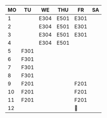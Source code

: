   |MO  |TU  |WE  |THU |FR|SA|
  |----|----|----|----|--|--|
 1|    |E304|E501|E301|  |  |
 2|    |E304|E501|E301|  |  |
 3|    |E304|E501|E301|  |  |
 4|    |E304|E501|    |  |  |
 5|F301|    |    |    |  |  |
 6|F301|    |    |    |  |  |
 7|F301|    |    |    |  |  |
 8|F301|    |    |    |  |  |
 9|F201|    |    |F201|  |  |
10|F201|    |    |F201|  |  |
11|F201|    |    |F201|  |  |
12|    |    |    |🌙   |  |  |
